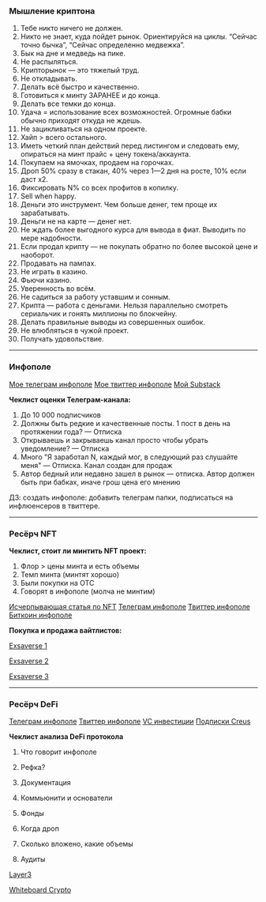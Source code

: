 ### Мышление криптона

1. Тебе никто ничего не должен.
2. Никто не знает, куда пойдет рынок. Ориентируйся на циклы. “Сейчас точно бычка”, “Сейчас определенно медвежка”.
3. Бык на дне и медведь на пике.
4. Не распыляться.
5. Крипторынок — это тяжелый труд.
6. Не откладывать.
7. Делать всё быстро и качественно.
8. Готовиться к минту ЗАРАНЕЕ и до конца.
9. Делать все темки до конца.
10. Удача = использование всех возможностей. Огромные бабки обычно приходят откуда не ждешь.
11. Не зацикливаться на одном проекте.
12. Хайп > всего остального.
13. Иметь четкий план действий перед листингом и следовать ему, опираться на минт прайс + цену токена/аккаунта.
14. Покупаем на ямочках, продаем на горочках.
15. Дроп 50% сразу в стакан, 40% через 1—2 дня на росте, 10% если даст х2.
16. Фиксировать N% со всех профитов в копилку.
17. Sell when happy.
18. Деньги это инструмент. Чем больше денег, тем проще их зарабатывать.
19. Деньги не на карте — денег нет.
20. Не ждать более выгодного курса для вывода в фиат. Выводить по мере надобности.
21. Если продал крипту — не покупать обратно по более высокой цене и наоборот.
22. Продавать на пампах.
23. Не играть в казино.
24. Фьючи казино.
25. Уверенность во всём.
26. Не садиться за работу уставшим и сонным.
27. Крипта — работа с деньгами. Нельзя параллельно смотреть сериальчик и гонять миллионы по блокчейну.
28. Делать правильные выводы из совершенных ошибок.
29. Не влюбляться в чужой проект.
30. Получать удовольствие.

---
###  Инфополе 
[Мое телеграм инфополе](https://t.me/addlist/v6UT-VWpiD9mOWMy)
[Мое твиттер инфополе](https://x.com/i/lists/1802236123680210968)
[Мой Substack](https://substack.com/@astralex/reads)

**Чеклист оценки Телеграм-канала:**
1. До 10 000 подписчиков
2. Должны быть редкие и качественные посты. 1 пост в день на протяжении года? — Отписка
3. Открываешь и закрываешь канал просто чтобы убрать уведомление? — Отписка
4. Много "Я заработал N, каждый мог, в следующий раз слушайте меня" — Отписка. Канал создан для продаж
5. Автор бедный или недавно зашел в рынок — отписка. Автор должен быть при бабках, иначе грош цена его мнению

  ДЗ: создать инфополе: добавить телеграм папки, подписаться на инфлюенсеров в твиттере.

---
### Ресёрч NFT

**Чеклист, стоит ли минтить NFT проект:**

1. Флор > цены минта и есть объемы
2. Темп минта (минтят хорошо)
3. Были покупки на ОТС
4. Говорят в инфополе (молча не минтим)


[Исчерпывающая статья по NFT](https://teletype.in/@nmsdao/flLQ6_sW1aT)
[Телеграм инфополе](https://t.me/addlist/aZAL9jzbSYNlNjYx)
[Твиттер инфополе](https://x.com/dm_dd_)
[Биткоин инфополе](https://x.com/i/lists/1824903788928385091)

**Покупка и продажа вайтлистов:**

[Exsaverse 1](https://discord.gg/e-x-s-a-v-e-r-s-e-870332854721212416)

[Exsaverse 2](https://discord.gg/exsaverse2)

[Exsaverse 3](https://discord.gg/ehDNEaGvzW)

--- 
### Ресёрч DeFi

[Телеграм инфополе](https://t.me/addlist/krMBN_WlhF4xNzYy)
[Твиттер инфополе](https://x.com/i/lists/1802236123680210968)
[VC инвестиции](https://crypto-fundraising.info/)
[Подписки Creus](https://x.com/creusseverus)

**Чеклист анализа DeFi протокола**

1. Что говорит инфополе

2. Рефка?

3. Документация

4. Коммьюнити и основатели

5. Фонды

6. Когда дроп

7. Сколько вложено, какие объемы

8. Аудиты

  

[Layer3](https://app.layer3.xyz/quests?ref=astralex.eth)

[Whiteboard Crypto](https://www.youtube.com/@WhiteboardCrypto)